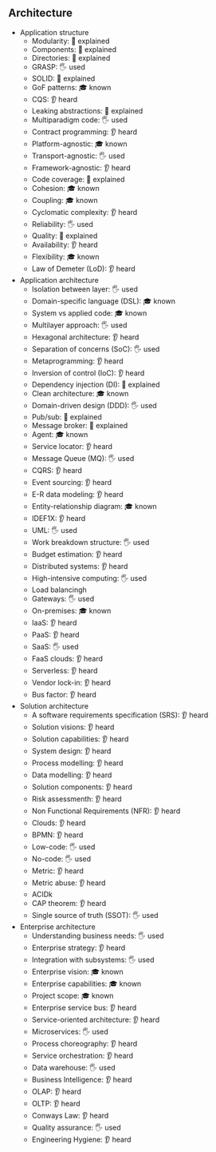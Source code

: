 ## Architecture

- Application structure
  - Modularity: 🙋 explained
  - Components: 🙋 explained
  - Directories: 🙋 explained
  - GRASP: 🖐️ used
  - SOLID: 🙋 explained
  - GoF patterns: 🎓 known
  - CQS: 👂 heard
  - Leaking abstractions: 🙋 explained
  - Multiparadigm code: 🖐️ used
  - Contract programming: 👂 heard
  - Platform-agnostic: 🎓 known
  - Transport-agnostic: 🖐️ used
  - Framework-agnostic: 👂 heard
  - Code coverage: 🙋 explained
  - Cohesion: 🎓 known
  - Coupling: 🎓 known
  - Cyclomatic complexity: 👂 heard
  - Reliability: 🖐️ used
  - Quality: 🙋 explained
  - Availability: 👂 heard
  - Flexibility: 🎓 known
  - Law of Demeter (LoD): 👂 heard
- Application architecture
  - Isolation between layer: 🖐️ used
  - Domain-specific language (DSL): 🎓 known
  - System vs applied code: 🎓 known
  - Multilayer approach: 🖐️ used
  - Hexagonal architecture: 👂 heard
  - Separation of concerns (SoC): 🖐️ used
  - Metaprogramming: 👂 heard
  - Inversion of control (IoC): 👂 heard
  - Dependency injection (DI): 🙋 explained
  - Clean architecture: 🎓 known
  - Domain-driven design (DDD): 🖐️ used
  - Pub/sub: 🙋 explained
  - Message broker: 🙋 explained
  - Agent: 🎓 known
  - Service locator: 👂 heard
  - Message Queue (MQ): 🖐️ used
  - CQRS: 👂 heard
  - Event sourcing: 👂 heard
  - E-R data modeling: 👂 heard
  - Entity-relationship diagram: 🎓 known
  - IDEF1X: 👂 heard
  - UML: 🖐️ used
  - Work breakdown structure: 🖐️ used
  - Budget estimation: 👂 heard
  - Distributed systems: 👂 heard
  - High-intensive computing: 🖐️ used
  - Load balancingh
  - Gateways: 🖐️ used
  - On-premises: 🎓 known
  - IaaS: 👂 heard
  - PaaS: 👂 heard
  - SaaS: 🖐️ used
  - FaaS clouds: 👂 heard
  - Serverless: 👂 heard
  - Vendor lock-in: 👂 heard
  - Bus factor: 👂 heard
- Solution architecture
  - A software requirements specification (SRS): 👂 heard
  - Solution visions: 👂 heard
  - Solution capabilities: 👂 heard
  - System design: 👂 heard
  - Process modelling: 👂 heard
  - Data modelling: 👂 heard
  - Solution components: 👂 heard
  - Risk assessmenth: 👂 heard
  - Non Functional Requirements (NFR): 👂 heard
  - Clouds: 👂 heard
  - BPMN: 👂 heard
  - Low-code: 🖐️ used
  - No-code: 🖐️ used
  - Metric: 👂 heard
  - Metric abuse: 👂 heard
  - ACIDk
  - CAP theorem: 👂 heard
  - Single source of truth (SSOT): 🖐️ used
- Enterprise architecture
  - Understanding business needs: 🖐️ used
  - Enterprise strategy: 👂 heard
  - Integration with subsystems: 🖐️ used
  - Enterprise vision: 🎓 known
  - Enterprise capabilities: 🎓 known
  - Project scope: 🎓 known
  - Enterprise service bus: 👂 heard
  - Service-oriented architecture: 👂 heard
  - Microservices: 🖐️ used
  - Process choreography: 👂 heard
  - Service orchestration: 👂 heard
  - Data warehouse: 🖐️ used
  - Business Intelligence: 👂 heard
  - OLAP: 👂 heard
  - OLTP: 👂 heard
  - Conways Law: 👂 heard
  - Quality assurance: 🖐️ used
  - Engineering Hygiene: 👂 heard
